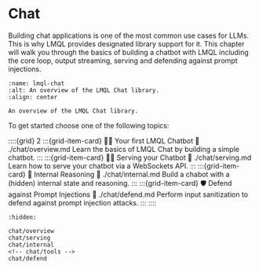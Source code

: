 # Chat

<!-- ![A simple chatbot using the LMQL chat UI)](https://github.com/eth-sri/lmql/assets/17903049/334e9ab4-aab8-448d-9dc0-c53be8351e27) -->

Building chat applications is one of the most common use cases for LLMs. This is why LMQL provides designated library support for it.  This chapter will walk you through the basics of building a chatbot with LMQL including the core loop, output streaming, serving and defending against prompt injections.

```{figure} https://github.com/eth-sri/lmql/assets/17903049/3f24b964-b9b6-4c50-acaa-b38e54554506
:name: lmql-chat
:alt: An overview of the LMQL Chat library.
:align: center

An overview of the LMQL Chat library.
```

To get started choose one of the following topics:

::::{grid} 2
:::{grid-item-card} 👶🏽 Your first LMQL Chatbot
:link: ./chat/overview.md
Learn the basics of LMQL Chat by building a simple chatbot.
:::
:::{grid-item-card} 🏄‍♀️ Serving your Chatbot
:link: ./chat/serving.md
Learn how to serve your chatbot via a WebSockets API.
:::
:::{grid-item-card} 🧠 Internal Reasoning
:link: ./chat/internal.md
Build a chabot with a (hidden) internal state and reasoning.
:::
:::{grid-item-card} 🛡️ Defend against Prompt Injections
:link: ./chat/defend.md
Perform input sanitization to defend against prompt injection attacks.
:::
::::

```{toctree}
:hidden:

chat/overview
chat/serving
chat/internal
<!-- chat/tools -->
chat/defend
```